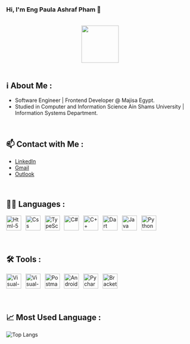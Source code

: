 ### Hi, I'm Eng Paula Ashraf Pham 👋

<!--
**paula-ashraf/Paula-Ashraf** is a ✨ _special_ ✨ repository because its `README.md` (this file) appears on your GitHub profile.

Here are some ideas to get you started:

- 🔭 I’m currently working on ...
- 🌱 I’m currently learning ...
- 👯 I’m looking to collaborate on ...
- 🤔 I’m looking for help with ...
- 💬 Ask me about ...
- 📫 How to reach me: ...
- 😄 Pronouns: ...
- ⚡ Fun fact: ...
-->
<br>

<div id="header" align="center">
  <img src="https://cdn-icons-png.flaticon.com/512/1688/1688451.png" width="100"/>
</div>

<br>
  
## ℹ️ About Me :
- Software Engineer | Frontend Developer @ Majisa Egypt.
- Studied in Computer and Information Science Ain Shams University | Information Systems Department.

<br>

## 📫 Contact with Me :

- <a href="https://www.linkedin.com/in/paula-a-pham/">LinkedIn</a>
- <a href="mailto:paula.a.pham@gmail.com">Gmail</a>
- <a href="mailto:paula.a.pham@outlook.com">Outlook</a>

<br>

## 👨‍💻 Languages :

<img src="https://cdn-icons-png.flaticon.com/512/174/174854.png" title="Html-5" alt="Html-5" width="40" height="40"/>&nbsp;&nbsp;
<img src="https://cdn-icons-png.flaticon.com/512/732/732190.png" title="Css" alt="Css" width="40" height="40"/>&nbsp;&nbsp;
<img src="https://cdn-icons-png.flaticon.com/128/5968/5968381.png" title="TypeScript" alt="TypeScript" width="40" height="40"/>&nbsp;&nbsp;
<img src="https://cdn-icons-png.flaticon.com/128/6132/6132221.png" title="C#" alt="C#" width="40" height="40"/>&nbsp;&nbsp;
<img src="https://cdn-icons-png.flaticon.com/512/6132/6132222.png" title="C++" alt="C++" width="40" height="40"/>&nbsp;&nbsp;
<img src="https://img.icons8.com/?size=512&id=7AFcZ2zirX6Y&format=png" title="Dart" alt="Dart" width="40" height="40"/>&nbsp;&nbsp;
<img src="https://cdn-icons-png.flaticon.com/512/5968/5968282.png" title="Java" alt="Java" width="40" height="40"/>&nbsp;&nbsp;
<img src="https://cdn-icons-png.flaticon.com/512/5968/5968350.png" title="Python" alt="Python" width="40" height="40"/>&nbsp;&nbsp;

<br>
  
## :hammer_and_wrench: Tools :

<img src="https://img.icons8.com/?size=512&id=9OGIyU8hrxW5&format=png" title="Visual-Studio-Code" alt="Visual-Studio-Code" width="40" height="40"/>&nbsp;&nbsp;
<img src="https://upload.wikimedia.org/wikipedia/commons/thumb/5/59/Visual_Studio_Icon_2019.svg/800px-Visual_Studio_Icon_2019.svg.png" title="Visual-Studio" alt="Visual-Studio" width="40" height="40"/>&nbsp;&nbsp;
<img src="https://voyager.postman.com/logo/postman-logo-icon-orange.svg" title="Postman" alt="Postman" width="40" height="40"/>&nbsp;&nbsp;
<img src="https://img.icons8.com/?size=512&id=04OFrkjznvcd&format=png" title="Android-Studio" alt="Android-Studio" width="40" height="40"/>&nbsp;&nbsp;
<img src="https://upload.wikimedia.org/wikipedia/commons/thumb/1/1d/PyCharm_Icon.svg/800px-PyCharm_Icon.svg.png" title="Pycharm" alt="Pycharm" width="40" height="40"/>&nbsp;&nbsp;
<img src="https://upload.wikimedia.org/wikipedia/commons/thumb/4/4c/Brackets_Icon.svg/800px-Brackets_Icon.svg.png" title="Brackets" alt="Brackets" width="40" height="40"/>&nbsp;&nbsp;

<br>

## 📈 Most Used Language :
![Top Langs](https://github-readme-stats.vercel.app/api/top-langs/?username=paula-a-pham&layout=compact&theme=dark)

